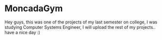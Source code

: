 # MoncadaGym
Hey guys, this was one of the projects of my last semester on college, I was studying Computer Systems Engineer, I will upload the rest of my projects.. have a nice day :)

